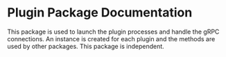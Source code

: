# Plugin Package Documentation

This package is used to launch the plugin processes and handle the gRPC
connections. An instance is created for each plugin and the methods are 
used by other packages. This package is independent.
